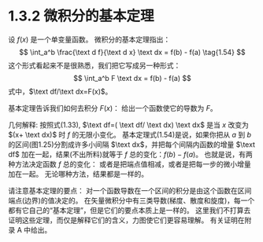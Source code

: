 # 1.3.2 微积分的基本定理

设 $f(x)$ 是一个单变量函数。
微积分的基本定理指出：
$$
  \int_a^b \frac{\text d f}{\text d x} \text dx = f(b) - f(a)
  \tag{1.54}
$$
这个形式看起来不是很熟悉，我们把它写成另一种形式：
$$
  \int_a^b F \text dx = f(b) - f(a)
$$
式中，$\text df/\text dx=F(x)$。

基本定理告诉我们如何去积分 $F(x)$：
给出一个函数使它的导数为 $F$。

几何解释:
按照式(1.33), $\text df=( \text df/ \text dx) \text dx$ 是当 $x$ 改变为 $(x+ \text dx)$ 时 $f$ 的无限小变化。
基本定理式(1.54)是说，如果你把从 $a$ 到 $b$ 的区间(图1.25)分割成许多小间隔 $\text dx$，并把每个间隔内函数的增量 $\text df$ 加在一起，结果(不出所料)就等于 $f$ 总的变化：$f(b) -f(a)$。
也就是说，有两种方法决定函数 $f$ 总的变化：
或者是把端点值相减，或者是把每一步的微小增量加在一起。
无论哪种方法，结果都是一样的。

请注意基本定理的要点：
对一个函数导数在一个区间的积分是由这个函数在区间端点(边界)的值决定的。
在矢量微积分中有三类导数(梯度、散度和旋度)，每一个都有它自己的“基本定理”，但是它们的要点本质上是一样的。
这里我们不打算去证明这些定理，而仅是解释它们的含义，力图使它们更容易理解。
有关证明在附录 A 中给出。
